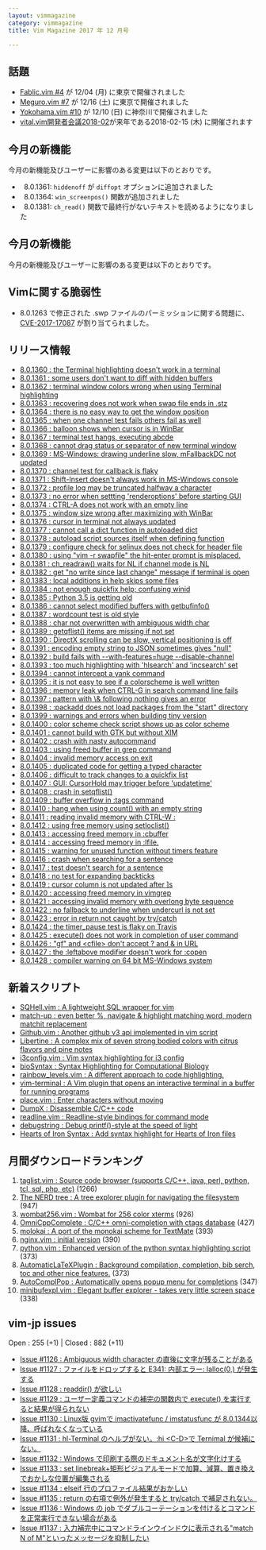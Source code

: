 ```yaml
---
layout: vimmagazine
category: vimmagazine
title: Vim Magazine 2017 年 12 月号

---
```



## 話題

*   [Fablic.vim #4](https://fablicvim.connpass.com/event/71673/) が 12/04 (月) に東京で開催されました
*   [Meguro.vim #7](https://megurovim.connpass.com/event/72311/) が 12/16 (土) に東京で開催されました
*   [Yokohama.vim #10](https://yokohamavim.connpass.com/event/73077/) が 12/10 (日) に神奈川で開催されました
* [vital.vim開発者会議2018-02](https://fablicvim.connpass.com/event/74842/)が来年である2018-02-15 (木) に開催されます

## 今月の新機能

今月の新機能及びユーザーに影響のある変更は以下のとおりです。

*   8.0.1361: `hiddenoff` が `diffopt` オプションに追加されました
*   8.0.1364: `win_screenpos()` 関数が追加されました
*   8.0.1381: `ch_read()` 関数で最終行がないテキストを読めるようになりました

## 今月の新機能

今月の新機能及びユーザーに影響のある変更は以下のとおりです。

## Vimに関する脆弱性

*   8.0.1263 で修正された .swp ファイルのパーミッションに関する問題に、 [CVE-2017-17087](https://nvd.nist.gov/vuln/detail/CVE-2017-17087) が割り当てられました。

## リリース情報

- [8.0.1360 : the Terminal highlighting doesn't work in a terminal](https://github.com/vim/vim/commit/76bb7196f5102c9929959d710e8ed97a19affa4d)
- [8.0.1361 : some users don't want to diff with hidden buffers](https://github.com/vim/vim/commit/97ce419201421f65f4764549ed80307a7ef9c7a6)
- [8.0.1362 : terminal window colors wrong when using Terminal highlighting](https://github.com/vim/vim/commit/a7c54cfcf825e8e99db03f4ccdb1a32cd0714c52)
- [8.0.1363 : recovering does not work when swap file ends in .stz](https://github.com/vim/vim/commit/af903e5d490ec9c6c49079f67de7e92e3c35a725)
- [8.0.1364 : there is no easy way to get the window position](https://github.com/vim/vim/commit/22044dc31788d9f1c2da7725269884d9923b4795)
- [8.0.1365 : when one channel test fails others fail as well](https://github.com/vim/vim/commit/24820691e6ba9dae41ef16a3d3e55589843b34f4)
- [8.0.1366 : balloon shows when cursor is in WinBar](https://github.com/vim/vim/commit/1ad022a9b81d7829d5dc98cf5b8d0ee410558040)
- [8.0.1367 : terminal test hangs, executing abcde](https://github.com/vim/vim/commit/1ad022a9b81d7829d5dc98cf5b8d0ee410558040)
- [8.0.1368 : cannot drag status or separator of new terminal window](https://github.com/vim/vim/commit/ce6179c799468e471c3b7fc71c9924f57a2253c5)
- [8.0.1369 : MS-Windows: drawing underline slow, mFallbackDC not updated](https://github.com/vim/vim/commit/92467d3351853de769329f62121bf34d28647546)
- [8.0.1370 : channel test for callback is flaky](https://github.com/vim/vim/commit/1eca6f13d62d2201f3bf0e83400c2e3de7df3951)
- [8.0.1371 : Shift-Insert doesn't always work in MS-Windows console](https://github.com/vim/vim/commit/feeb4d0901c7b16958e8f02ffcdac83b605b0b43)
- [8.0.1372 : profile log may be truncated halfway a character](https://github.com/vim/vim/commit/ac112f01a6930c9d15cf0360b657373699916bfd)
- [8.0.1373 : no error when settting 'renderoptions' before starting GUI](https://github.com/vim/vim/commit/3767c6e9ee1bd585a2afba7e932854b24d194a2d)
- [8.0.1374 : CTRL-A does not work with an empty line](https://github.com/vim/vim/commit/5fe6bdf858a7f2f288d599ffb5efb3c08449c817)
- [8.0.1375 : window size wrong after maximizing with WinBar](https://github.com/vim/vim/commit/415a6939a4e8d4e26b4af26c24eb75243d3a2756)
- [8.0.1376 : cursor in terminal not always updated](https://github.com/vim/vim/commit/23c1b2b018c8121ca5fcc247e37966428bf8ca66)
- [8.0.1377 : cannot call a dict function in autoloaded dict](https://github.com/vim/vim/commit/6e65d594aa33be11f6074f26e9ff81b52504c62b)
- [8.0.1378 : autoload script sources itself when defining function](https://github.com/vim/vim/commit/3388d334572f9d65a603d09d75e363805d96c5d9)
- [8.0.1379 : configure check for selinux does not check for header file](https://github.com/vim/vim/commit/e4b78e2a42e9030348770764c478b73caa925539)
- [8.0.1380 : using "vim -r swapfile" the hit-enter prompt is misplaced.](https://github.com/vim/vim/commit/05684310a53c8a4804441c1c6f8b7fc9e8194940)
- [8.0.1381 : ch&#x5f;readraw() waits for NL if channel mode is NL](https://github.com/vim/vim/commit/620ca2da372dc9c892022faff83d363c67cc5c45)
- [8.0.1382 : get "no write since last change" message if terminal is open](https://github.com/vim/vim/commit/f405c8fe85bba6dc96a68a12ab976f745fc51a38)
- [8.0.1383 : local additions in help skips some files](https://github.com/vim/vim/commit/35c5e8155da797f14124d98fdc6189067b965688)
- [8.0.1384 : not enough quickfix help; confusing winid](https://github.com/vim/vim/commit/74240d3febd1e3bc7cf086c647c9348b20716c33)
- [8.0.1385 : Python 3.5 is getting old](https://github.com/vim/vim/commit/59eb016dff3fd4f764cfe326c80a9b840f0e1a02)
- [8.0.1386 : cannot select modified buffers with getbufinfo()](https://github.com/vim/vim/commit/8e6a31df81113bbf0e4bb5324a74dc5f6c62a490)
- [8.0.1387 : wordcount test is old style](https://github.com/vim/vim/commit/a703aaee4d6230ed81469ef0cb37f331bf255136)
- [8.0.1388 : char not overwritten with ambiguous width char](https://github.com/vim/vim/commit/fae8ed1fc8c06b28528d726e8440dfc66852bca8)
- [8.0.1389 : getqflist() items are missing if not set](https://github.com/vim/vim/commit/a6d4849c711379b773529afaed640455287ac934)
- [8.0.1390 : DirectX scrolling can be slow, vertical positioning is off](https://github.com/vim/vim/commit/7f88b65f6cde3d69386e461f61271a271b79b7e8)
- [8.0.1391 : encoding empty string to JSON sometimes gives "null"](https://github.com/vim/vim/commit/b29d328eb403a243431f4d0d5b360b4ac46bbc3e)
- [8.0.1392 : build fails with --with-features=huge --disable-channel](https://github.com/vim/vim/commit/8b42328cef294a5d6059ee7c452da75b845f6f8c)
- [8.0.1393 : too much highlighting with 'hlsearch' and 'incsearch' set](https://github.com/vim/vim/commit/6621605eb97cf5fbc481282fd4d349a76e168f16)
- [8.0.1394 : cannot intercept a yank command](https://github.com/vim/vim/commit/7e1652c63c96585b9e2235c195a3c322b1f11595)
- [8.0.1395 : it is not easy to see if a colorscheme is well written](https://github.com/vim/vim/commit/200d0e36bc5384beb9dc76ac75806ac0aecf84ac)
- [8.0.1396 : memory leak when CTRL-G in search command line fails](https://github.com/vim/vim/commit/a1d5c154dbd5fbe317726bbf2ba99632b91878f4)
- [8.0.1397 : pattern with \\& following nothing gives an error](https://github.com/vim/vim/commit/890dd05492d88d48eee1dda7f7a1811d027ce7ca)
- [8.0.1398 : :packadd does not load packages from the "start" directory](https://github.com/vim/vim/commit/9e1d399e63903c6f84d7888ad8d84ebf4e29d8a1)
- [8.0.1399 : warnings and errors when building tiny version](https://github.com/vim/vim/commit/ee219b0e9faab4b7159ed1725c5b82cea4f4d4f8)
- [8.0.1400 : color scheme check script shows up as color scheme](https://github.com/vim/vim/commit/8ee2d36e216756e712a3a9122ce1e1203378a9c8)
- [8.0.1401 : cannot build with GTK but without XIM](https://github.com/vim/vim/commit/cb89c98c264b0fe9fd26e3501eab5a062e57c064)
- [8.0.1402 : crash with nasty autocommand](https://github.com/vim/vim/commit/9bca805ec49eb0d2d0d0b2093f418ff425500169)
- [8.0.1403 : using freed buffer in grep command](https://github.com/vim/vim/commit/4fb921e388b9a042573ab06cce36e92874954197)
- [8.0.1404 : invalid memory access on exit](https://github.com/vim/vim/commit/606d45ccd8a2ad2956e2729f6135fd79fd2f6d72)
- [8.0.1405 : duplicated code for getting a typed character](https://github.com/vim/vim/commit/c9e649ae816cdff0d1da8a97d40e695c6d3991bd)
- [8.0.1406 : difficult to track changes to a quickfix list](https://github.com/vim/vim/commit/b254af312d1696b12367085acfbe41a41b7f1ea5)
- [8.0.1407 : GUI: CursorHold may trigger before 'updatetime'](https://github.com/vim/vim/commit/4af031dbc8d62f89c94072a406f6d2ec0e5200be)
- [8.0.1408 : crash in setqflist()](https://github.com/vim/vim/commit/a0ca7d002d4efcf4bce0af6943146a339677ed3d)
- [8.0.1409 : buffer overflow in :tags command](https://github.com/vim/vim/commit/132f75255ecea17ff621f71236568c5d8d8e0163)
- [8.0.1410 : hang when using count() with an empty string](https://github.com/vim/vim/commit/338e47fdfdf0d918dae50a5cbf0cf4f7be45b4f0)
- [8.0.1411 : reading invalid memory with CTRL-W :](https://github.com/vim/vim/commit/2efb323e875d2852f63e41c40641760d1d6b069f)
- [8.0.1412 : using free memory using setloclist()](https://github.com/vim/vim/commit/12237448499aaeb8c4f2be7a1deda60c0f160627)
- [8.0.1413 : accessing freed memory in :cbuffer](https://github.com/vim/vim/commit/aaf6e43b7a99cedb89d73ba749a46f7a0f16bbb6)
- [8.0.1414 : accessing freed memory in :lfile.](https://github.com/vim/vim/commit/14a4deb064610c30a50f00d524dde9b3292aad59)
- [8.0.1415 : warning for unused function without timers feature](https://github.com/vim/vim/commit/4ce46c2a6b59586e329fb41ad25799872bffc2c8)
- [8.0.1416 : crash when searching for a sentence](https://github.com/vim/vim/commit/8ada6aa9298b4764d9ca0024dd21b17e815595ce)
- [8.0.1417 : test doesn't search for a sentence](https://github.com/vim/vim/commit/1bd999f982e783219a06e6c8f219df1d53ac7e77)
- [8.0.1418 : no test for expanding backticks](https://github.com/vim/vim/commit/ae6f8651251013bafef9de1aed09069deaae8122)
- [8.0.1419 : cursor column is not updated after \]s](https://github.com/vim/vim/commit/b73fa629d6d3d705c1f8e8d5f8109fc9abd7bb6f)
- [8.0.1420 : accessing freed memory in vimgrep](https://github.com/vim/vim/commit/3c09722600e3218905b5d4a7b635a9e6560f87b3)
- [8.0.1421 : accessing invalid memory with overlong byte sequence](https://github.com/vim/vim/commit/e6640ad44e2186bd3642b972115496d347cd1fdd)
- [8.0.1422 : no fallback to underline when undercurl is not set ](https://github.com/vim/vim/commit/45a0000d5c4a5ea934d5a16a2ab5bbcf307623ac)
- [8.0.1423 : error in return not caught by try/catch](https://github.com/vim/vim/commit/fabaf753e26df5a89a854673d14c15a1fa6b321a)
- [8.0.1424 : the timer&#x5f;pause test is flaky on Travis](https://github.com/vim/vim/commit/a47ebdbd222ae488a65be4e8bc3fd87c6301c000)
- [8.0.1425 : execute() does not work in completion of user command](https://github.com/vim/vim/commit/2095148277cf1c4e7b3bbaf4e34812b7cfe3011b)
- [8.0.1426 : "gf" and \<cfile> don't accept ? and & in URL](https://github.com/vim/vim/commit/9e3dfc650190e96739abc004eb9948afa68136b4)
- [8.0.1427 : the :leftabove modifier doesn't work for :copen](https://github.com/vim/vim/commit/de04654ddc865af94ef04b1738b335a924be7923)
- [8.0.1428 : compiler warning on 64 bit MS-Windows system](https://github.com/vim/vim/commit/200ea8ffaa90e1ccc156b24ee097be87acdd5214)

## 新着スクリプト

- [SQHell.vim : A lightweight SQL wrapper for vim](https://vim.sourceforge.io/scripts/script.php?script_id=5623)
- [match-up : even better %, navigate & highlight matching word, modern matchit replacement](https://vim.sourceforge.io/scripts/script.php?script_id=5624)
- [Github.vim : Another github v3 api implemented in vim script](https://vim.sourceforge.io/scripts/script.php?script_id=5625)
- [Libertine : A complex mix of seven strong bodied colors with citrus flavors and pine notes](https://vim.sourceforge.io/scripts/script.php?script_id=5626)
- [i3config.vim : Vim syntax highlighting for i3 config](https://vim.sourceforge.io/scripts/script.php?script_id=5627)
- [bioSyntax : Syntax Highlighting for Computational Biology](https://vim.sourceforge.io/scripts/script.php?script_id=5628)
- [rainbow&#x5f;levels.vim : A different approach to code highlighting.](https://vim.sourceforge.io/scripts/script.php?script_id=5629)
- [vim-terminal : A Vim plugin that opens an interactive terminal in a buffer for running programs](https://vim.sourceforge.io/scripts/script.php?script_id=5630)
- [place.vim : Enter characters without moving](https://vim.sourceforge.io/scripts/script.php?script_id=5631)
- [DumpX : Disassemble C/C++ code](https://vim.sourceforge.io/scripts/script.php?script_id=5632)
- [readline.vim : Readline-style bindings for command mode](https://vim.sourceforge.io/scripts/script.php?script_id=5633)
- [debugstring : Debug printf()-style at the speed of light ](https://vim.sourceforge.io/scripts/script.php?script_id=5634)
- [Hearts of Iron Syntax : Add syntax highlight for Hearts of Iron files](https://vim.sourceforge.io/scripts/script.php?script_id=5635)

## 月間ダウンロードランキング

1. [taglist.vim : Source code browser (supports C/C++, java, perl, python, tcl, sql, php, etc)](https://vim.sourceforge.io/scripts/script.php?script_id=273) (1266)
2. [The NERD tree : A tree explorer plugin for navigating the filesystem](https://vim.sourceforge.io/scripts/script.php?script_id=1658) (947)
3. [wombat256.vim : Wombat for 256 color xterms](https://vim.sourceforge.io/scripts/script.php?script_id=2465) (926)
4. [OmniCppComplete : C/C++ omni-completion with ctags database](https://vim.sourceforge.io/scripts/script.php?script_id=1520) (427)
5. [molokai : A port of the monokai scheme for TextMate](https://vim.sourceforge.io/scripts/script.php?script_id=2340) (393)
6. [nginx.vim : initial version](https://vim.sourceforge.io/scripts/script.php?script_id=1886) (390)
7. [python.vim : Enhanced version of the python syntax highlighting script](https://vim.sourceforge.io/scripts/script.php?script_id=790) (373)
8. [AutomaticLaTeXPlugin : Background compilation, completion, bib serch, toc and other nice features.](https://vim.sourceforge.io/scripts/script.php?script_id=2945) (373)
9. [AutoComplPop : Automatically opens popup menu for completions](https://vim.sourceforge.io/scripts/script.php?script_id=1879) (347)
10. [minibufexpl.vim : Elegant buffer explorer - takes very little screen space](https://vim.sourceforge.io/scripts/script.php?script_id=159) (338)

## vim-jp issues

Open : 255 (+1) | Closed : 882 (+11)

- [Issue #1126 : Ambiguous width character の直後に文字が残ることがある](https://github.com/vim-jp/issues/issues/1126)
- [Issue #1127 : ファイルをドロップすると E341: 内部エラー: lalloc(0,) が発生する](https://github.com/vim-jp/issues/issues/1127)
- [Issue #1128 : readdir() が欲しい](https://github.com/vim-jp/issues/issues/1128)
- [Issue #1129 : ユーザー定義コマンドの補完の関数内で execute() を実行すると結果が得られない](https://github.com/vim-jp/issues/issues/1129)
- [Issue #1130 : Linux版 gvimで imactivatefunc / imstatusfunc が 8.0.1344以降、呼ばれなくなっている](https://github.com/vim-jp/issues/issues/1130)
- [Issue #1131 : hl-Terminal のヘルプがない。:hi \<C-D>で Ternimal が候補にない。](https://github.com/vim-jp/issues/issues/1131)
- [Issue #1132 : Windows で印刷する際のドキュメント名が文字化けする](https://github.com/vim-jp/issues/issues/1132)
- [Issue #1133 : set linebreak+矩形ビジュアルモードで加算、減算、置き換えでおかしな位置が編集される](https://github.com/vim-jp/issues/issues/1133)
- [Issue #1134 : elseif 行のプロファイル結果がおかしい](https://github.com/vim-jp/issues/issues/1134)
- [Issue #1135 : return の右項で例外が発生すると try/catch で補足されない。](https://github.com/vim-jp/issues/issues/1135)
- [Issue #1136 : Windows の job でダブルコーテーションを付けるとコマンドを正常実行できない場合がある](https://github.com/vim-jp/issues/issues/1136)
- [Issue #1137 : 入力補完中にコマンドラインウインドウに表示される"match N of M"といったメッセージを抑制したい](https://github.com/vim-jp/issues/issues/1137)
